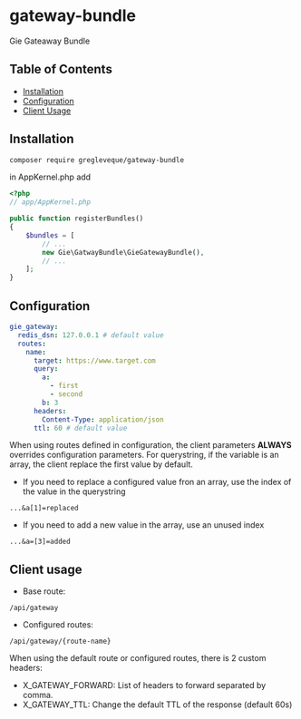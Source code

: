 # gateway-bundle

Gie Gateaway Bundle 

## Table of Contents
* [Installation](#instalation)
* [Configuration](#configuration)
* [Client Usage](#client-usage)

## Installation

```bash
composer require gregleveque/gateway-bundle
```

in AppKernel.php add

```php
<?php
// app/AppKernel.php

public function registerBundles()
{
    $bundles = [
        // ...
        new Gie\GatwayBundle\GieGatewayBundle(),
        // ...
    ];
}
```

## Configuration

```yaml
gie_gateway:
  redis_dsn: 127.0.0.1 # default value
  routes:
    name:
      target: https://www.target.com
      query:
        a:
          - first
          - second
        b: 3
      headers:
        Content-Type: application/json
      ttl: 60 # default value
```
When using routes defined in configuration, the client parameters **ALWAYS** overrides configuration parameters.
For querystring, if the variable is an array, the client replace the first value by default.
* If you need to replace a configured value fron an array, use the index of the value in the querystring
```
...&a[1]=replaced
```

* If you need to add a new value in the array, use an unused index
```
...&a=[3]=added
```

## Client usage

* Base route:
```
/api/gateway
```

* Configured routes:
```
/api/gateway/{route-name}
```

When using the default route or configured routes, there is 2 custom headers:

* X_GATEWAY_FORWARD: List of headers to forward separated by comma.
* X_GATEWAY_TTL: Change the default TTL of the response (default 60s)

